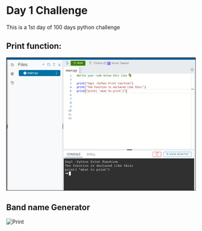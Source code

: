 
# Day 1 Challenge

This is a 1st day of 100 days python challenge

## Print function:

![Print](./Images/Day_1/day1-print.png)

## Band name Generator

![Print](./Images/Day1-BandGenerator)
